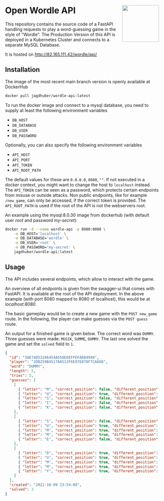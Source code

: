 # Open Wordle API <img src="https://user-images.githubusercontent.com/42039093/183470830-59b57576-90aa-4c91-a471-e582f92dde43.png" align="right" height = 120/>

This repository contains the source code of a FastAPI handling requests to play
a word-guessing game in the style of "Wordle". The Production Version of this
API is deployed in a Kubernetes Cluster and connects to a separate MySQL
Database.

It is hosted on http://82.165.111.42/wordle/api/


## Installation

The image of the most recent main branch version is openly available at
DockerHub
```sh
docker pull jagdhuber/wordle-api:latest
```

To run the docker image and connect to a mysql database, you need to supply at
least the following environment variables
* `DB_HOST`
* `DB_DATABASE`
* `DB_USER`
* `DB_PASSWORD`

Optionally, you can also specify the following environment variables
* `API_HOST`
* `API_PORT`
* `API_TOKEN`
* `API_ROOT_PATH`

The default values for these are `0.0.0.0`, `8080`, `""`. If not executed in a
docker context, you might want to change the host to `localhost` instead. The
`API_TOKEN` can be seen as a password, which protects certain endpoints from
misuse or outside attacks. Non public endpoints, like for example `/new_game`,
can only be accessed, if the correct token is provided. The `API_ROOT_PATH` is
used if the root of the API is not the webservers root.

An example using the mysql:8.0.30 image from dockerhub (with default user
*root* and password *my-secret*):
```sh
docker run -d --name wordle-api -p 8080:8080 \
    -e DB_HOST='localhost' \
    -e DB_DATABASE='wordle' \
    -e DB_USER='root' \
    -e DB_PASSWORD='my-secret' \
    jagdhuber/wordle-api:latest
```

## Usage

The API includes several endpoints, which allow to interact with the game.

An overview of all endpoints is given from the swagger-ui that comes with
FastAPI. It is available at the root of the API deployment. In the above
example (with port 8080 mapped to 8080 of localhost), this would be at
*localhost:8080*. 

The basic gameplay would be to create a new game with the `POST new_game`
route. In the following, the player can make guesses via the `POST guess`
route. 

An output for a finished game is given below. The correct word was `DUMMY`.
Three guesses were made: `MUSIK`, `SUMME`, `DUMMY`. The last one solved the
game and set the `solved` field to `1`. 


```json
{
  "id": "3AE74D532A6454A558E6EFFDFA6B4948",
  "player": "2DB259B4517AA513F6E97E078F7CA688",
  "word": "DUMMY",
  "length": 5,
  "tries": 5,
  "guesses": [
    [
      { "letter": "M", "correct_position": false, "different_position": true },
      { "letter": "U", "correct_position": true, "different_position": false },
      { "letter": "S", "correct_position": false, "different_position": false },
      { "letter": "I", "correct_position": false, "different_position": false },
      { "letter": "K", "correct_position": false, "different_position": false }
    ],
    [
      { "letter": "S", "correct_position": false, "different_position": false },
      { "letter": "U", "correct_position": true, "different_position": false },
      { "letter": "M", "correct_position": true, "different_position": true },
      { "letter": "M", "correct_position": true, "different_position": true },
      { "letter": "E", "correct_position": false, "different_position": false }
    ],
    [
      { "letter": "D", "correct_position": true, "different_position": false },
      { "letter": "U", "correct_position": true, "different_position": false },
      { "letter": "M", "correct_position": true, "different_position": true },
      { "letter": "M", "correct_position": true, "different_position": true },
      { "letter": "Y", "correct_position": true, "different_position": false }
    ]
  ],
  "created": "2022-10-09 23:54:08",
  "solved": 3
}
```